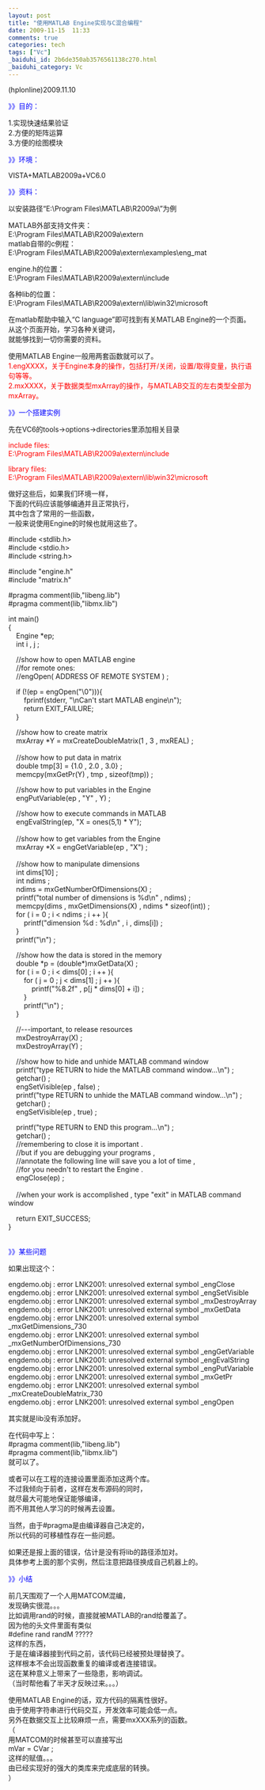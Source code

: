 ```yaml
---
layout: post
title: "使用MATLAB Engine实现与C混合编程"
date: 2009-11-15  11:33
comments: true
categories: tech
tags: ["Vc"]
_baiduhi_id: 2b6de350ab3576561138c270.html
_baiduhi_category: Vc
---
```


<p>(hplonline)2009.11.10</p>
<p><font color="#0000ff">》》目的：</font></p>
<p>1.实现快速结果验证<br/>
2.方便的矩阵运算<br/>
3.方便的绘图模块</p>
<p><font color="#0000ff">》》环境：</font></p>
<p>VISTA+MATLAB2009a+VC6.0</p>
<p><font color="#0000ff">》》资料：</font></p>
<p>以安装路径“E:\Program Files\MATLAB\R2009a\”为例</p>
<p>MATLAB外部支持文件夹：<br/>
E:\Program Files\MATLAB\R2009a\extern<br/>
matlab自带的c例程：<br/>
E:\Program Files\MATLAB\R2009a\extern\examples\eng_mat</p>
<p>engine.h的位置：<br/>
E:\Program Files\MATLAB\R2009a\extern\include</p>
<p>各种lib的位置：<br/>
E:\Program Files\MATLAB\R2009a\extern\lib\win32\microsoft</p>
<p>在matlab帮助中输入“C language”即可找到有关MATLAB Engine的一个页面。<br/>
从这个页面开始，学习各种关键词，<br/>
就能够找到一切你需要的资料。</p>
<p>使用MATLAB Engine一般用两套函数就可以了。<br/><font color="#ff0000">1.engXXXX，关于Engine本身的操作，包括打开/关闭，设置/取得变量，执行语句等等。<br/>
2.mxXXXX，关于数据类型mxArray的操作，与MATLAB交互的左右类型全部为mxArray。</font></p>
<p><font color="#0000ff">》》一个搭建实例</font></p>
<p>先在VC6的tools-&gt;options-&gt;directories里添加相关目录</p>
<p><font color="#ff0000">include files:<br/>
E:\Program Files\MATLAB\R2009a\extern\include</font></p>
<p><font color="#ff0000">library files:<br/>
E:\Program Files\MATLAB\R2009a\extern\lib\win32\microsoft</font></p>
<p>做好这些后，如果我们环境一样，<br/>
下面的代码应该能够编通并且正常执行，<br/>
其中包含了常用的一些函数，<br/>
一般来说使用Engine的时候也就用这些了。</p>
<p>#include &lt;stdlib.h&gt;<br/>
#include &lt;stdio.h&gt;<br/>
#include &lt;string.h&gt;</p>
<p>#include "engine.h"<br/>
#include "matrix.h"</p>
<p>#pragma comment(lib,"libeng.lib") <br/>
#pragma comment(lib,"libmx.lib")</p>
<p>int main()<br/>
{<br/>
     Engine *ep;<br/>
     int i , j ;</p>
<p>     //show how to open MATLAB engine<br/>
     //for remote ones:<br/>
     //engOpen( ADDRESS OF REMOTE SYSTEM ) ;</p>
<p>     if (!(ep = engOpen("\0"))){<br/>
         fprintf(stderr, "\nCan't start MATLAB engine\n");<br/>
         return EXIT_FAILURE;<br/>
     }</p>
<p>     //show how to create matrix<br/>
     mxArray *Y = mxCreateDoubleMatrix(1 , 3 , mxREAL) ;<br/>
     <br/>
     //show how to put data in matrix<br/>
     double tmp[3] = {1.0 , 2.0 , 3.0} ;<br/>
     memcpy(mxGetPr(Y) , tmp , sizeof(tmp)) ;</p>
<p>     //show how to put variables in the Engine<br/>
     engPutVariable(ep , "Y" , Y) ;</p>
<p>     //show how to execute commands in MATLAB<br/>
     engEvalString(ep, "X = ones(5,1) * Y");<br/>
     <br/>
     //show how to get variables from the Engine<br/>
     mxArray *X = engGetVariable(ep , "X") ;<br/>
     <br/>
     //show how to manipulate dimensions<br/>
     int dims[10] ;<br/>
     int ndims ;<br/>
     ndims = mxGetNumberOfDimensions(X) ;<br/>
     printf("total number of dimensions is %d\n" , ndims) ;<br/>
     memcpy(dims , mxGetDimensions(X) , ndims * sizeof(int)) ;<br/>
     for ( i = 0 ; i &lt; ndims ; i ++ ){<br/>
         printf("dimension %d : %d\n" , i , dims[i]) ;<br/>
     }<br/>
     printf("\n") ;</p>
<p>     //show how the data is stored in the memory<br/>
     double *p = (double*)mxGetData(X) ;     <br/>
     for ( i = 0 ; i &lt; dims[0] ; i ++ ){<br/>
         for ( j = 0 ; j &lt; dims[1] ; j ++ ){<br/>
             printf("%8.2f" , p[j * dims[0] + i]) ;<br/>
         }<br/>
         printf("\n") ;<br/>
     }</p>
<p>     //---important, to release resources<br/>
     mxDestroyArray(X) ;<br/>
     mxDestroyArray(Y) ;</p>
<p>     //show how to hide and unhide MATLAB command window<br/>
     printf("type RETURN to hide the MATLAB command window...\n") ;<br/>
     getchar() ;<br/>
     engSetVisible(ep , false) ;<br/>
     printf("type RETURN to unhide the MATLAB command window...\n") ;<br/>
     getchar() ;<br/>
     engSetVisible(ep , true) ;</p>
<p>     printf("type RETURN to END this program...\n") ;<br/>
     getchar() ;     <br/>
     //remembering to close it is important .<br/>
     //but if you are debugging your programs , <br/>
     //annotate the following line will save you a lot of time ,<br/>
     //for you needn't to restart the Engine .<br/>
     engClose(ep) ;<br/>
     <br/>
     //when your work is accomplished , type "exit" in MATLAB command window</p>
<p>     return EXIT_SUCCESS;<br/>
}</p>
<p> </p>
<p><br/><font color="#0000ff">》》某些问题</font></p>
<p>如果出现这个：</p>
<p>engdemo.obj : error LNK2001: unresolved external symbol _engClose<br/>
engdemo.obj : error LNK2001: unresolved external symbol _engSetVisible<br/>
engdemo.obj : error LNK2001: unresolved external symbol _mxDestroyArray<br/>
engdemo.obj : error LNK2001: unresolved external symbol _mxGetData<br/>
engdemo.obj : error LNK2001: unresolved external symbol _mxGetDimensions_730<br/>
engdemo.obj : error LNK2001: unresolved external symbol _mxGetNumberOfDimensions_730<br/>
engdemo.obj : error LNK2001: unresolved external symbol _engGetVariable<br/>
engdemo.obj : error LNK2001: unresolved external symbol _engEvalString<br/>
engdemo.obj : error LNK2001: unresolved external symbol _engPutVariable<br/>
engdemo.obj : error LNK2001: unresolved external symbol _mxGetPr<br/>
engdemo.obj : error LNK2001: unresolved external symbol _mxCreateDoubleMatrix_730<br/>
engdemo.obj : error LNK2001: unresolved external symbol _engOpen</p>
<p>其实就是lib没有添加好。</p>
<p>在代码中写上：<br/>
#pragma comment(lib,"libeng.lib") <br/>
#pragma comment(lib,"libmx.lib")<br/>
就可以了。</p>
<p>或者可以在工程的连接设置里面添加这两个库。<br/>
不过我倾向于前者，这样在发布源码的同时，<br/>
就尽最大可能地保证能够编译，<br/>
而不用其他人学习的时候再去设置。</p>
<p>当然，由于#pragma是由编译器自己决定的，<br/>
所以代码的可移植性存在一些问题。</p>
<p>如果还是报上面的错误，估计是没有将lib的路径添加对。<br/>
具体参考上面的那个实例，然后注意把路径换成自己机器上的。</p>
<p><font color="#0000ff">》》小结</font></p>
<p>前几天围观了一个人用MATCOM混编，<br/>
发现确实很混。。。<br/>
比如调用rand的时候，直接就被MATLAB的rand给覆盖了。<br/>
因为他的头文件里面有类似<br/>
#define rand randM ?????<br/>
这样的东西，<br/>
于是在编译器接到代码之前，该代码已经被预处理替换了。<br/>
这样根本不会出现函数重复的编译或者连接错误。<br/>
这在某种意义上带来了一些隐患，影响调试。<br/>
（当时帮他看了半天才反映过来。。。）</p>
<p>使用MATLAB Engine的话，双方代码的隔离性很好。<br/>
由于使用字符串进行代码交互，开发效率可能会低一点。<br/>
另外在数据交互上比较麻烦一点，需要mxXXX系列的函数。<br/>
（<br/>
用MATCOM的时候甚至可以直接写出<br/>
mVar = CVar ;<br/>
这样的赋值。。。<br/>
由已经实现好的强大的类库来完成底层的转换。<br/>
）</p>
